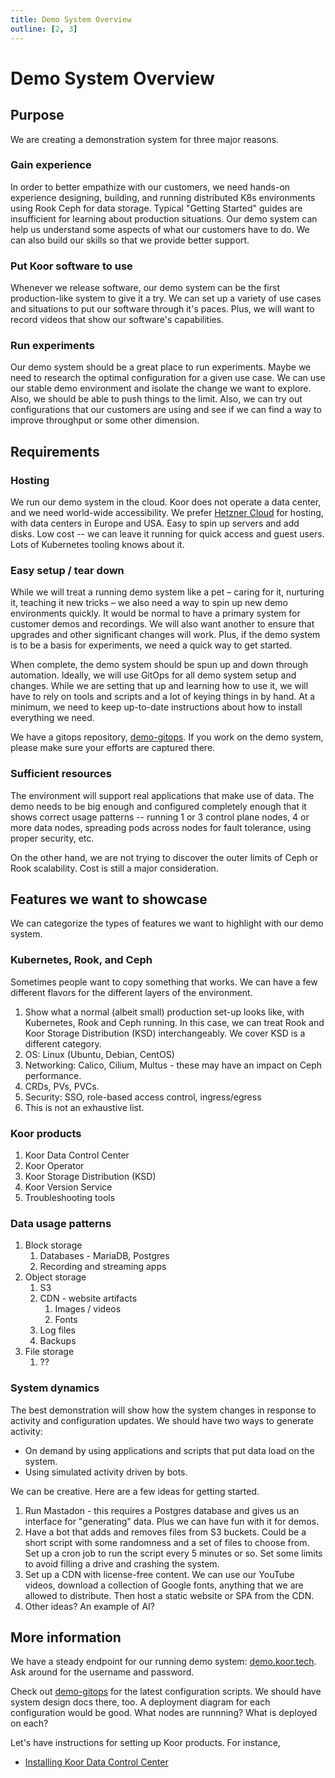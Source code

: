 ```yaml
---
title: Demo System Overview
outline: [2, 3]
---
```


# Demo System Overview

## Purpose

We are creating a demonstration system for three major reasons.

### Gain experience

In order to better empathize with our customers, we need hands-on experience designing, building, and running distributed K8s environments using Rook Ceph for data storage. Typical "Getting Started" guides are insufficient for learning about production situations. Our demo system can help us understand some aspects of what our customers have to do. We can also build our skills so that we provide better support.

### Put Koor software to use

Whenever we release software, our demo system can be the first production-like system to give it a try. We can set up a variety of use cases and situations to put our software through it's paces. Plus, we will want to record videos that show our software's capabilities.

### Run experiments

Our demo system should be a great place to run experiments. Maybe we need to research the optimal configuration for a given use case. We can use our stable demo environment and isolate the change we want to explore. Also, we should be able to push things to the limit. Also, we can try out configurations that our customers are using and see if we can find a way to improve throughput or some other dimension.

## Requirements

### Hosting

We run our demo system in the cloud. Koor does not operate a data center, and we need world-wide accessibility. We prefer [Hetzner Cloud](https://www.hetzner.com/cloud) for hosting, with data centers in Europe and USA. Easy to spin up servers and add disks. Low cost -- we can leave it running for quick access and guest users. Lots of Kubernetes tooling knows about it.

### Easy setup / tear down

While we will treat a running demo system like a pet &ndash; caring for it, nurturing it, teaching it new tricks &ndash; we also need a way to spin up new demo environments quickly. It would be normal to have a primary system for customer demos and recordings. We will also want another to ensure that upgrades and other significant changes will work. Plus, if the demo system is to be a basis for experiments, we need a quick way to get started.

When complete, the demo system should be spun up and down through automation. Ideally, we will use GitOps for all demo system setup and changes. While we are setting that up and learning how to use it, we will have to rely on tools and scripts and a lot of keying things in by hand. At a minimum, we need to keep up-to-date instructions about how to install everything we need.

We have a gitops repository, [demo-gitops](https://github.com/koor-tech/demo-gitops). If you work on the demo system, please make sure your efforts are captured there.

### Sufficient resources

The environment will support real applications that make use of data. The demo needs to be big enough and configured completely enough that it shows correct usage patterns -- running 1 or 3 control plane nodes, 4 or more data nodes, spreading pods across nodes for fault tolerance, using proper security, etc.

On the other hand, we are not trying to discover the outer limits of Ceph or Rook scalability. Cost is still a major consideration.

## Features we want to showcase

We can categorize the types of features we want to highlight with our demo system.

### Kubernetes, Rook, and Ceph

Sometimes people want to copy something that works. We can have a few different flavors for the different layers of the environment.

1. Show what a normal (albeit small) production set-up looks like, with Kubernetes, Rook and Ceph running. In this case, we can treat Rook and Koor Storage Distribution (KSD) interchangeably. We cover KSD is a different category.
2. OS: Linux (Ubuntu, Debian, CentOS)
3. Networking: Calico, Cilium, Multus - these may have an impact on Ceph performance.
4. CRDs, PVs, PVCs.
5. Security: SSO, role-based access control, ingress/egress
6. This is not an exhaustive list.

### Koor products

1. Koor Data Control Center
2. Koor Operator
3. Koor Storage Distribution (KSD)
4. Koor Version Service
5. Troubleshooting tools

### Data usage patterns

1. Block storage
   1. Databases - MariaDB, Postgres
   2. Recording and streaming apps
2. Object storage
   1. S3
   2. CDN - website artifacts
      1. Images / videos
      2. Fonts
   3. Log files
   4. Backups
3. File storage
   1. ??

### System dynamics

The best demonstration will show how the system changes in response to activity and configuration updates. We should have two ways to generate activity:

- On demand by using applications and scripts that put data load on the system.
- Using simulated activity driven by bots.

We can be creative. Here are a few ideas for getting started.

1. Run Mastadon - this requires a Postgres database and gives us an interface for "generating" data. Plus we can have fun with it for demos.
2. Have a bot that adds and removes files from S3 buckets. Could be a short script with some randomness and a set of files to choose from. Set up a cron job to run the script every 5 minutes or so. Set some limits to avoid filling a drive and crashing the system.
3. Set up a CDN with license-free content. We can use our YouTube videos, download a collection of Google fonts, anything that we are allowed to distribute. Then host a static website or SPA from the CDN.
4. Other ideas? An example of AI?

## More information

We have a steady endpoint for our running demo system: [demo.koor.tech](https://demo.koor.tech). Ask around for the username and password.

Check out [demo-gitops](https://github.com/koor-tech/demo-gitops) for the latest configuration scripts. We should have system design docs there, too. A deployment diagram for each configuration would be good. What nodes are runnning? What is deployed on each?

Let's have instructions for setting up Koor products. For instance,

- [Installing Koor Data Control Center](./installing-kdcc)
